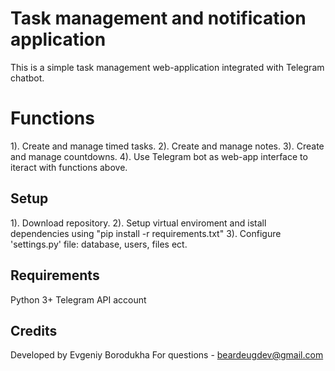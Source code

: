 # Task management and notification application
This is a simple task management web-application integrated with Telegram chatbot.

# Functions
1). Create and manage timed tasks.
2). Create and manage notes.
3). Create and manage countdowns.
4). Use Telegram bot as web-app interface to iteract with functions above.

## Setup

1). Download repository.
2). Setup virtual enviroment and istall dependencies using "pip install -r requirements.txt"
3). Configure 'settings.py' file: database, users, files ect.

## Requirements

Python 3+
Telegram API account

## Credits
Developed by Evgeniy Borodukha
For questions - beardeugdev@gmail.com